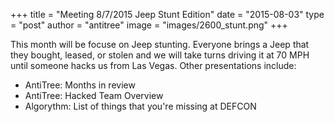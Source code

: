 +++
title = "Meeting 8/7/2015 Jeep Stunt Edition"
date = "2015-08-03"
type = "post"
author = "antitree"
image = "images/2600_stunt.png"
+++


This month will be focuse on Jeep stunting. Everyone brings a Jeep that they bought, leased, or stolen and we will take turns driving it at 70 MPH until someone hacks us from Las Vegas. Other presentations include:

* AntiTree: Months in review
* AntiTree: Hacked Team Overview
* Algorythm: List of things that you're missing at DEFCON 
